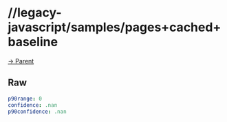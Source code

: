 
# //legacy-javascript/samples/pages+cached+baseline

[→ Parent](../..)


## Raw


```yaml
p90range: 0
confidence: .nan
p90confidence: .nan

```

